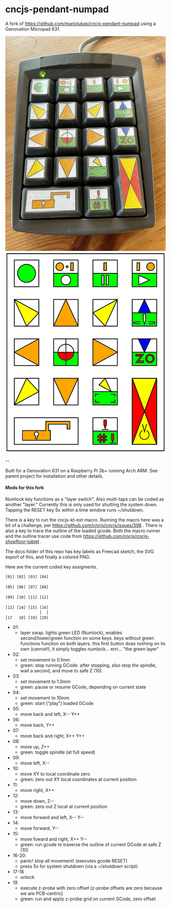 # cncjs-pendant-numpad
A fork of https://github.com/mariolukas/cncjs-pendant-numpad using a Genovation Micropad 631.

![Genovation Numpad](docs/genovation_numpad.jpg) ![Labels](docs/jms_labels.png)

--

Built for a Genovation 631 on a Raspberry Pi 3b+ running Arch ARM.  See parent project for installation and other details.

#### Mods for this fork

Numlock key functions as a "layer switch".  Also multi-taps can be coded as another "layer."  Currently this is only used for shutting the system down.  Tapping the RESET key 5x within a time window runs ~/shutdown.

There is a key to run the cncjs-kt-ext macro.  Running the macro here was a bit of a challenge, per https://github.com/cncjs/cncjs/issues/398 .  There is also a key to trace the outline of the loaded gcode.  Both the macro runner and the outline tracer use code from https://github.com/cncjs/cncjs-shopfloor-tablet .

The docs folder of this repo has key labels as Freecad sketch, the SVG export of this, and finally a colored PNG.

Here are the current coded key assigments.

```
[01] [02] [03] [04]

[05] [06] [07] [08]

[09] [10] [11] [12]

[13] [14] [15] [16]
               [  ]
[17   18] [19] [20]
```
- 01:
  - layer swap.  lights green LED (Numlock), enables second/lower/green function on some keys.  keys without green functions function on both layers.  this first button does nothing on its own (cannot!), it simply toggles numlock... errr... "the green layer"
- 02:
  - set movement to 0.1mm
  - green: stop running GCode. after stopping, also stop the spindle, wait a second, and move to safe Z (10).
- 03:
  - set movement to 1.0mm
  - green: pause or resume GCode, depending on current state
- 04:
  - set movement to 10mm
  - green: start ("play") loaded GCode
- 05:
  - move back and left, X-- Y++
- 06:
  - move back, Y++
- 07:
  - move back and right, X++ Y++
- 08:
  - move up, Z++
  - green: toggle spindle (at full speed)
- 09:
  - move left, X--
- 10:
  - move XY to local coordinate zero
  - green: zero out XY local coordinates at current position
- 11:
  - move right, X++
- 12:
  - move down, Z--
  - green: zero out Z local at current position
- 13:
  -  move forward and left, X-- Y--
- 14:
  - move forward, Y--
- 15:
  - move foward and right, X++ Y--
  - green: run gcode to traverse the outline of current GCode at safe Z (10)
- 16-20:
  - panic! stop all movement! (executes gcode RESET)
  - press 5x for system shutdown (via a ~/shutdown script)
- 17-18
  - unlock
- 19
  - execute z-probe with zero offset (z-probe offsets are zero because we are PCB-centric)
  - green: run and apply z-probe grid on current GCode, zero offset
